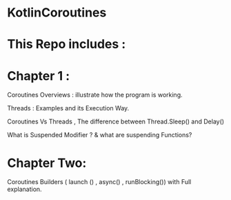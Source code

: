 # KotlinCoroutines
# This Repo includes :

  # Chapter 1 :

Coroutines Overviews : illustrate how the program is working.

Threads : Examples and its Execution Way.

Coroutines Vs Threads , The difference between Thread.Sleep() and Delay()

What is Suspended Modifier ? & what are suspending Functions?

 # Chapter Two:
 
 Coroutines Builders ( launch () , async() , runBlocking())  with Full explanation.
   
 
